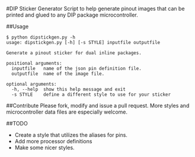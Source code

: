 #DIP Sticker Generator
Script to help generate pinout images that can be printed and glued to any DIP package microcontroller.

##Usage
```shell
$ python dipstickgen.py -h
usage: dipstickgen.py [-h] [-s STYLE] inputfile outputfile

Generate a pinout sticker for dual inline packages.

positional arguments:
  inputfile   name of the json pin definition file.
  outputfile  name of the image file.

optional arguments:
  -h, --help  show this help message and exit
  -s STYLE    define a different style to use for your sticker
```

##Contribute
Please fork, modify and issue a pull request. More styles and microcontroller data files are especially welcome.

##TODO
* Create a style that utilizes the aliases for pins.
* Add more processor definitions
* Make some nicer styles.